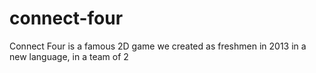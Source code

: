 # connect-four
Connect Four is a famous 2D game we created as freshmen in 2013 in a new language, in a team of 2
